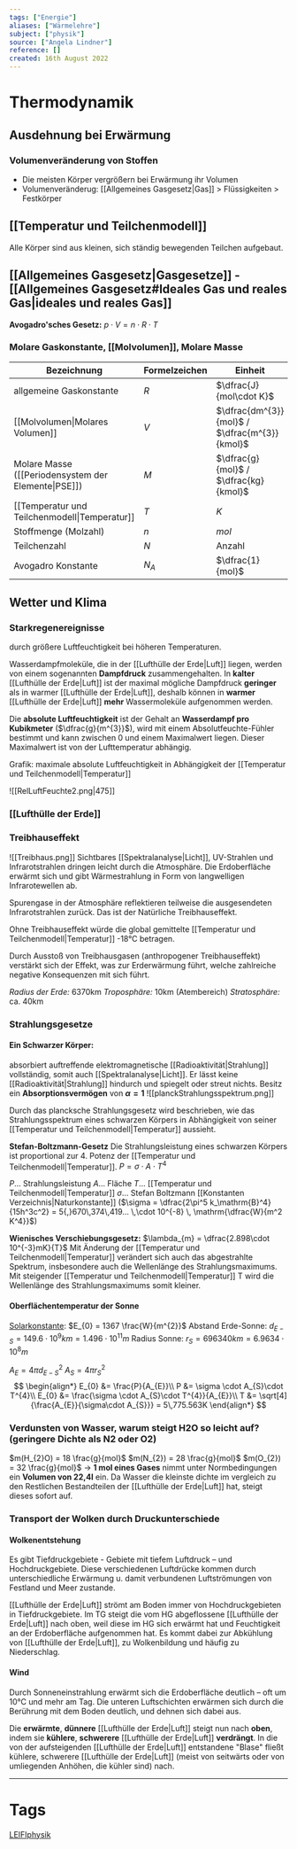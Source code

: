 ```yaml
---
tags: ["Energie"]
aliases: ["Wärmelehre"]
subject: ["physik"]
source: ["Angela Lindner"]
reference: []
created: 16th August 2022
---
```


# Thermodynamik
## Ausdehnung bei Erwärmung
### Volumenveränderung von Stoffen
- Die meisten Körper vergrößern bei Erwärmung ihr Volumen
- Volumenveränderug: [[Allgemeines Gasgesetz|Gas]] > Flüssigkeiten > Festkörper
## [[Temperatur und Teilchenmodell]]
Alle Körper sind aus kleinen, sich ständig bewegenden Teilchen aufgebaut.
## [[Allgemeines Gasgesetz|Gasgesetze]] - [[Allgemeines Gasgesetz#Ideales Gas und reales Gas|ideales und reales Gas]]
**Avogadro'sches Gesetz:**
$p\cdot V = n\cdot R\cdot T$

### Molare Gaskonstante, [[Molvolumen]], Molare Masse
| Bezeichnung                                         | Formelzeichen | Einheit                                       |
| --------------------------------------------------- | ------------- | --------------------------------------------- |
| allgemeine Gaskonstante                             | $R$           | $\dfrac{J}{mol\cdot K}$                       |
| [[Molvolumen\|Molares Volumen]]                                     | $V$           | $\dfrac{dm^{3}}{mol}$ / $\dfrac{m^{3}}{kmol}$ |
| Molare Masse ([[Periodensystem der Elemente\|PSE]]) | $M$           | $\dfrac{g}{mol}$ / $\dfrac{kg}{kmol}$         |
| [[Temperatur und Teilchenmodell\|Temperatur]]       | $T$           | $K$                                           |
| Stoffmenge (Molzahl)                                | $n$           | $mol$                                         |
| Teilchenzahl                                        | $N$           | Anzahl                                        |
| Avogadro Konstante                                  | $N_{A}$       | $\dfrac{1}{mol}$                              |
	
## Wetter und Klima
### Starkregenereignisse
durch größere Luftfeuchtigkeit bei höheren Temperaturen.

Wasserdampfmoleküle, die in der [[Lufthülle der Erde|Luft]] liegen, werden von einem sogenannten **Dampfdruck** zusammengehalten.
In **kalter** [[Lufthülle der Erde|Luft]] ist der maximal mögliche Dampfdruck **geringer** als in warmer [[Lufthülle der Erde|Luft]], deshalb können in **warmer** [[Lufthülle der Erde|Luft]] **mehr** Wassermoleküle aufgenommen werden.

Die **absolute Luftfeuchtigkeit** ist der Gehalt an **Wasserdampf pro Kubikmeter** ($\dfrac{g}{m^{3}}$), wird mit einem Absolutfeuchte-Fühler bestimmt und kann zwischen 0 und einem Maximalwert liegen. Dieser Maximalwert ist von der Lufttemperatur abhängig. 

Grafik: maximale absolute Luftfeuchtigkeit in Abhängigkeit der [[Temperatur und Teilchenmodell|Temperatur]]

![[RelLuftFeuchte2.png|475]]

### [[Lufthülle der Erde]]

### Treibhauseffekt
![[Treibhaus.png]]
Sichtbares [[Spektralanalyse|Licht]], UV-Strahlen und Infrarotstrahlen dringen leicht durch die Atmosphäre. Die Erdoberfläche erwärmt sich und gibt Wärmestrahlung in Form von langwelligen Infrarotewellen ab.

Spurengase in der Atmosphäre reflektieren teilweise die ausgesendeten Infrarotstrahlen zurück.
Das ist der Natürliche Treibhauseffekt.

Ohne Treibhauseffekt würde die global gemittelte [[Temperatur und Teilchenmodell|Temperatur]] -18°C betragen.

Durch Ausstoß von Treibhausgasen (anthropogener Treibhauseffekt) verstärkt sich der Effekt, was zur Erderwärmung führt, welche zahlreiche negative Konsequenzen mit sich führt.

*Radius der Erde:* 6370km
*Troposphäre:* 10km (Atembereich)
*Stratosphäre:* ca. 40km



### Strahlungsgesetze
#### Ein Schwarzer Körper:
absorbiert auftreffende elektromagnetische [[Radioaktivität|Strahlung]] vollständig, somit auch [[Spektralanalyse|Licht]].
Er lässt keine [[Radioaktivität|Strahlung]] hindurch und spiegelt oder streut nichts.
Besitz ein **Absorptionsvermögen** von **$\alpha=1$**
![[planckStrahlungsspektrum.png]]

Durch das plancksche Strahlungsgesetz wird beschrieben, wie das Strahlungsspektrum eines schwarzen Körpers in Abhängigkeit von seiner [[Temperatur und Teilchenmodell|Temperatur]] aussieht.

**Stefan-Boltzmann-Gesetz**
Die Strahlungsleistung eines schwarzen Körpers ist proportional zur 4. Potenz der [[Temperatur und Teilchenmodell|Temperatur]].
$P=\sigma\cdot A\cdot T^{4}$ 

$P\dots$ Strahlungsleistung
$A\dots$ Fläche
$T\dots$ [[Temperatur und Teilchenmodell|Temperatur]]
$\sigma\dots$ Stefan Boltzmann [[Konstanten Verzeichnis|Naturkonstante]] ($\sigma = \dfrac{2\pi^5 k_\mathrm{B}^4}{15h^3c^2} = 5{,}670\,374\,419... \,\cdot 10^{-8} \, \mathrm{\dfrac{W}{m^2 K^4}}$)

**Wienisches Verschiebungsgesetz:**
$\lambda_{m} = \dfrac{2.898\cdot 10^{-3}mK}{T}$
Mit Änderung der [[Temperatur und Teilchenmodell|Temperatur]] verändert sich auch das abgestrahlte Spektrum, insbesondere auch die Wellenlänge des Strahlungsmaximums.
Mit steigender [[Temperatur und Teilchenmodell|Temperatur]] T wird die Wellenlänge des Strahlungsmaximums somit kleiner.

#### Oberflächentemperatur der Sonne
[Solarkonstante](https://de.wikipedia.org/wiki/Solarkonstante): $E_{0} = 1367 \frac{W}{m^{2}}$
Abstand Erde-Sonne: $d_{E-S}=149.6\cdot 10^{9}km= 1.496\cdot 10^{11}m$
Radius Sonne: $r_{S} = 696340km = 6.9634\cdot10^{8}m$

$A_{E} = 4\pi d_{E-S}^{2}$
$A_{S}= 4\pi r_{S}^{2}$
$$
\begin{align*}
E_{0} &= \frac{P}{A_{E}}\\
P &= \sigma \cdot A_{S}\cdot T^{4}\\
E_{0} &= \frac{\sigma \cdot A_{S}\cdot T^{4}}{A_{E}}\\
T &= \sqrt[4]{\frac{A_{E}}{\sigma\cdot A_{S}}} = 5\,775.563K
\end{align*}
$$
### Verdunsten von Wasser, warum steigt H2O so leicht auf? (geringere Dichte als N2 oder O2)
$m(H_{2}O) = 18 \frac{g}{mol}$
$m(N_{2}) = 28 \frac{g}{mol}$ 
$m(O_{2}) = 32 \frac{g}{mol}$
$\longrightarrow$ **1 mol eines Gases** nimmt unter Normbedingungen ein **Volumen von 22,4l** ein.
	Da Wasser die kleinste dichte im vergleich zu den Restlichen Bestandteilen der [[Lufthülle der Erde|Luft]] hat, steigt dieses sofort auf.
### Transport der Wolken durch Druckunterschiede
#### Wolkenentstehung
Es gibt Tiefdruckgebiete - Gebiete mit tiefem Luftdruck – und Hochdruckgebiete.
Diese verschiedenen Luftdrücke kommen durch unterschiedliche Erwärmung u. damit verbundenen Luftströmungen von Festland und Meer zustande.

[[Lufthülle der Erde|Luft]] strömt am Boden immer von Hochdruckgebieten in Tiefdruckgebiete.
Im TG steigt die vom HG abgeflossene [[Lufthülle der Erde|Luft]] nach oben, weil diese im HG sich erwärmt hat und Feuchtigkeit an der Erdoberfläche aufgenommen hat.
Es kommt dabei zur Abkühlung von [[Lufthülle der Erde|Luft]], zu Wolkenbildung und häufig zu Niederschlag.

#### Wind
Durch Sonneneinstrahlung erwärmt sich die Erdoberfläche deutlich – oft um 10°C und mehr am Tag.
Die unteren Luftschichten erwärmen sich durch die Berührung mit dem Boden deutlich, und dehnen sich dabei aus.

Die **erwärmte**, **dünnere** [[Lufthülle der Erde|Luft]] steigt nun nach **oben**, indem sie **kühlere**, **schwerere** [[Lufthülle der Erde|Luft]] **verdrängt**.
In die von der aufsteigenden [[Lufthülle der Erde|Luft]] entstandene "Blase" fließt kühlere, schwerere [[Lufthülle der Erde|Luft]] (meist von seitwärts oder von umliegenden Anhöhen, die kühler sind) nach.

---
# Tags
[LEIFIphysik](https://www.leifiphysik.de/waermelehre)